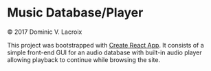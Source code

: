 # Music Database/Player

© 2017 Dominic V. Lacroix

This project was bootstrapped with [Create React App](https://github.com/facebookincubator/create-react-app). It consists of a simple front-end GUI for an audio database with built-in audio player allowing playback to continue while browsing the site.

